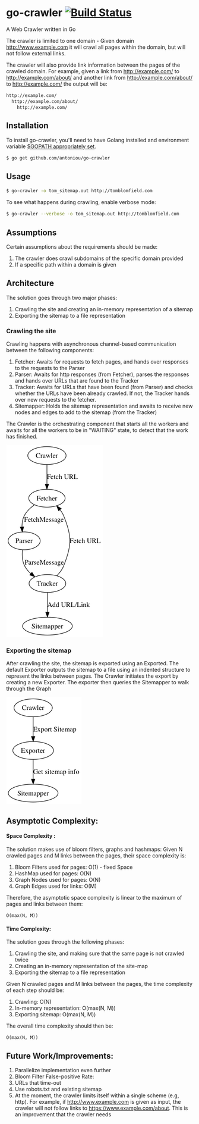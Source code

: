 # go-crawler [![Build Status](https://travis-ci.org/antoniou/go-crawler.svg?branch=master)](https://travis-ci.org/antoniou/go-crawler)

A Web Crawler written in Go

The crawler is limited to one domain - Given domain http://www.example.com it will crawl all pages within the domain, but will not follow external links.

The crawler will also provide link information between the pages of the crawled domain. For example, given a link from http://example.com/ to http://example.com/about/ and another link from http://example.com/about/ to http://example.com/ the output will be:

```text
http://example.com/
  http://example.com/about/
    http://example.com/
```

## Installation
To install go-crawler, you'll need to have Golang installed and environment variable [$GOPATH appropriately set](https://golang.org/doc/install).
```bash
$ go get github.com/antoniou/go-crawler
```

## Usage
```bash
$ go-crawler -o tom_sitemap.out http://tomblomfield.com
```

To see what happens during crawling, enable verbose mode:
```bash
$ go-crawler --verbose -o tom_sitemap.out http://tomblomfield.com
```

## Assumptions
Certain assumptions about the requirements should be made:

1. The crawler does crawl subdomains of the specific domain provided
1. If a specific path within a domain is given


## Architecture
The solution goes through two major phases:

1. Crawling the site and creating an in-memory representation of a sitemap
1. Exporting the sitemap to a file representation

### Crawling the site
Crawling happens with asynchronous channel-based communication between the following components:
1. Fetcher: Awaits for requests to fetch pages, and hands over responses to the requests to the Parser
2. Parser: Awaits for http responses (from Fetcher), parses the responses and hands over URLs that are found to the Tracker
3. Tracker: Awaits for URLs that have been found (from Parser) and checks whether the URLs have been already crawled. If not, the Tracker hands over new requests to the fetcher.
4. Sitemapper: Holds the sitemap representation and awaits to receive new nodes and edges to add to the sitemap (from the Tracker)

The Crawler is the orchestrating component that starts all the workers and awaits for all the workers to be in "WAITING" state, to detect that the work has finished.

![crawl](https://raw.githubusercontent.com/antoniou/go-crawler/master/dotgraph/crawlGraph.png "Crawling stage architecture")

### Exporting the sitemap
After crawling the site, the sitemap is exported using an Exported. The default Exporter outputs the sitemap to a file using an indented structure to represent the links between pages.
The Crawler initiates the export by creating a new Exporter. The exporter then queries the Sitemapper to walk through the Graph

![export](https://github.com/antoniou/go-crawler/raw/master/dotgraph/exportgraph.png "Exporting sitemap stage architecture")

## Asymptotic Complexity:
#### Space Complexity :
The solution makes use of bloom filters, graphs and hashmaps:
Given N crawled pages and M links between the pages, their space complexity is:

1. Bloom Filters used for pages: O(1) - fixed Space
2. HashMap used for pages: O(N)
3. Graph Nodes used for pages: O(N)
3. Graph Edges used for links: O(M)

Therefore, the asymptotic space complexity is linear to the maximum of pages and links between them:
```
O(max(N, M))
```
#### Time Complexity:
The solution goes through the following phases:

1. Crawling the site, and making sure that the same page is not crawled twice
2. Creating an in-memory representation of the site-map
3. Exporting the sitemap to a file representation

Given N crawled pages and M links between the pages, the time complexity of each step should be:

1. Crawling: O(N)
1. In-memory representation: O(max(N, M))
1. Exporting sitemap: O(max(N, M))

The overall time complexity should then be:
```
O(max(N, M))
```



## Future Work/Improvements:
1. Parallelize implementation even further
1. Bloom Filter False-positive Rate:
1. URLs that time-out
1. Use robots.txt and existing sitemap
1. At the moment, the crawler limits itself within a single scheme (e.g, http). For example, if  http://www.example.com is given as input, the crawler will not follow links to https://www.example.com/about. This is an improvement that the crawler needs
